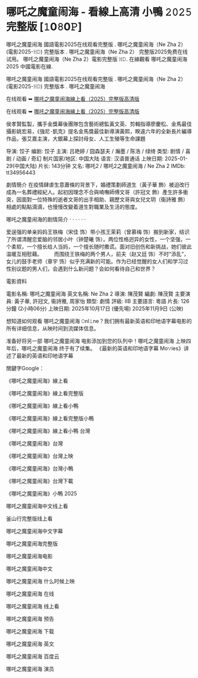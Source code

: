 # 哪吒之魔童闹海 - 看線上高清 小鴨 𝟸𝟶𝟸𝟻 完整版 [𝟷0𝟾0𝙿]
哪吒之魔童闹海 國語電影2025在线观看完整版 . 哪吒之魔童闹海（Ne Zha 2） (電影2025-𝙷𝙳) 完整版本 . 哪吒之魔童闹海（Ne Zha 2） 完整版2025免费在线试用。 哪吒之魔童闹海（Ne Zha 2）電影完整版 𝙷𝙳. 在線觀看 哪吒之魔童闹海 2025 中國電影在線.

哪吒之魔童闹海 國語電影2025在线观看完整版 . 哪吒之魔童闹海（Ne Zha 2） (電影2025-𝙷𝙳) 完整版本 . 哪吒之魔童闹海

在线观看 ➥ [哪吒之魔童闹海線上看（2025）完整版高清版](https://t.co/oPtbyRM65r)

在线观看 ➥ [哪吒之魔童闹海線上看（2025）完整版高清版](https://t.co/oPtbyRM65r)

侯孝賢監製，攜手金獎幕後團隊包含藝術總監黃文英、剪輯指導廖慶松、金馬最佳攝影姚宏易，《強尼･凱克》提名金馬獎最佳新導演黃熙，睽違六年的全新長片編導作品，張艾嘉主演，大銀幕上探討母女、人工生殖等生命課題

导演: 饺子 编剧: 饺子 主演: 吕艳婷 / 囧森瑟夫 / 瀚墨 / 陈浩 / 绿绮 类型: 剧情 / 喜剧 / 动画 / 奇幻 制片国家/地区: 中国大陆 语言: 汉语普通话 上映日期: 2025-01-29(中国大陆) 片长: 143分钟 又名: 哪吒2 / 哪吒2之魔童闹海 / Ne Zha 2 IMDb: tt34956443

劇情簡介 在疫情肆虐生意蕭條的背景下，婚禮策劃師道生（黃子華 飾）被迫改行成為一名葬禮經紀人。起初因理念不合與喃嘸師傅文哥（許冠文 飾）產生許多衝突，因面對一位特殊的逝者文哥的出手相助、親歷文哥與女兒文玥（衞詩雅 飾）相處的點點滴滴，也慢慢改變着道生對職業及生活的態度。

哪吒之魔童闹海的剧情简介 · · · · · ·

爱逞强的单亲妈妈王铁梅（宋佳 饰）带小孩王茉莉（曾慕梅 饰）搬到新家，结识了所谓清醒恋爱脑的邻居小叶（钟楚曦 饰）。两位性格迥异的女性，一个坚强，一个柔软，一个擅长给人当妈，一个擅长随时撒谎。面对旧创伤和新挑战，她们彼此温暖互相慰藉。 　　而围绕王铁梅的两个男人，前夫（赵又廷 饰）不时“添乱”，女儿的鼓手老师（章宇 饰）似乎充满新的可能。作为已经觉醒的女人们和学习过性别议题的男人们，会遇到什么新问题？会如何看待自己和世界？

電影資料

電影名稱: 哪吒之魔童闹海 英文名稱: Ne Zha 2 導演: 陳茂賢 編劇: 陳茂賢 主要演員: 黃子華, 許冠文, 衞詩雅, 周家怡 類型: 劇情 評級: IIB 主要語言: 粵語 片長: 126分鐘 (2小時06分) 上映日期: 2025年10月17日 (優先場) 2025年11月9日 (公映)

想知道如何观看 哪吒之魔童闹海 𝙾nl𝚒ne？我们拥有最新英语和印地语字幕电影的所有详细信息，从映时间到流媒体信息。

准备好将另一部 哪吒之魔童闹海 电影添加到您的队列中！哪吒之魔童闹海 上映四年后，哪吒之魔童闹海 终于有了续集。 《最新的英语和印地语字幕 Mo𝚟ies》讲述了最新的英语和印地语字幕

關鍵字Google：

《哪吒之魔童闹海》線上看

《哪吒之魔童闹海》線上看完整版

《哪吒之魔童闹海》線上看小鴨

《哪吒之魔童闹海》線上看完整版小鴨

《哪吒之魔童闹海》線上看小鴨 台灣

《哪吒之魔童闹海》台灣

《哪吒之魔童闹海》台灣上映

《哪吒之魔童闹海》台灣小鴨

《哪吒之魔童闹海》台灣下載

《哪吒之魔童闹海》小鴨 2025

哪吒之魔童闹海中文线上看

釜山行完整版线上看

哪吒之魔童闹海中文字幕

哪吒之魔童闹海完整版

哪吒之魔童闹海电影

哪吒之魔童闹海中文

哪吒之魔童闹海 什么时候上映

哪吒之魔童闹海 在线

哪吒之魔童闹海 线上看

哪吒之魔童闹海 预告

哪吒之魔童闹海 下载

哪吒之魔童闹海 英文

哪吒之魔童闹海 百度云

哪吒之魔童闹海 演员
